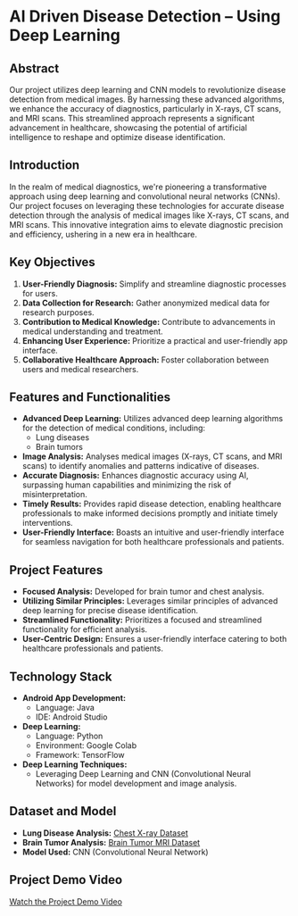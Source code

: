 # AI Driven Disease Detection – Using Deep Learning

## Abstract
Our project utilizes deep learning and CNN models to revolutionize disease detection from medical images. By harnessing these advanced algorithms, we enhance the accuracy of diagnostics, particularly in X-rays, CT scans, and MRI scans. This streamlined approach represents a significant advancement in healthcare, showcasing the potential of artificial intelligence to reshape and optimize disease identification.

## Introduction
In the realm of medical diagnostics, we're pioneering a transformative approach using deep learning and convolutional neural networks (CNNs). Our project focuses on leveraging these technologies for accurate disease detection through the analysis of medical images like X-rays, CT scans, and MRI scans. This innovative integration aims to elevate diagnostic precision and efficiency, ushering in a new era in healthcare.

## Key Objectives
1. **User-Friendly Diagnosis:** Simplify and streamline diagnostic processes for users.
2. **Data Collection for Research:** Gather anonymized medical data for research purposes.
3. **Contribution to Medical Knowledge:** Contribute to advancements in medical understanding and treatment.
4. **Enhancing User Experience:** Prioritize a practical and user-friendly app interface.
5. **Collaborative Healthcare Approach:** Foster collaboration between users and medical researchers.

## Features and Functionalities
- **Advanced Deep Learning:** Utilizes advanced deep learning algorithms for the detection of medical conditions, including:
  - Lung diseases
  - Brain tumors
- **Image Analysis:** Analyses medical images (X-rays, CT scans, and MRI scans) to identify anomalies and patterns indicative of diseases.
- **Accurate Diagnosis:** Enhances diagnostic accuracy using AI, surpassing human capabilities and minimizing the risk of misinterpretation.
- **Timely Results:** Provides rapid disease detection, enabling healthcare professionals to make informed decisions promptly and initiate timely interventions.
- **User-Friendly Interface:** Boasts an intuitive and user-friendly interface for seamless navigation for both healthcare professionals and patients.

## Project Features
- **Focused Analysis:** Developed for brain tumor and chest analysis.
- **Utilizing Similar Principles:** Leverages similar principles of advanced deep learning for precise disease identification.
- **Streamlined Functionality:** Prioritizes a focused and streamlined functionality for efficient analysis.
- **User-Centric Design:** Ensures a user-friendly interface catering to both healthcare professionals and patients.

## Technology Stack
- **Android App Development:**
  - Language: Java
  - IDE: Android Studio
- **Deep Learning:**
  - Language: Python
  - Environment: Google Colab
  - Framework: TensorFlow
- **Deep Learning Techniques:**
  - Leveraging Deep Learning and CNN (Convolutional Neural Networks) for model development and image analysis.

## Dataset and Model
- **Lung Disease Analysis:** [Chest X-ray Dataset](https://www.kaggle.com/datasets/alifrahman/chestxraydataset)
- **Brain Tumor Analysis:** [Brain Tumor MRI Dataset](https://www.kaggle.com/datasets/masoudnickparvar/brain-tumor-mri-dataset)
- **Model Used:** CNN (Convolutional Neural Network)

## Project Demo Video
[Watch the Project Demo Video](https://drive.google.com/file/d/1_SCKK8LXoKFGaB7bsOHWhlvSjGAxJqfR/view?usp=sharing)
